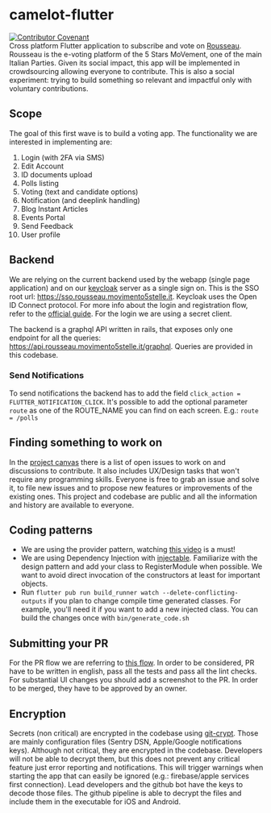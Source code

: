 # camelot-flutter
[![Contributor Covenant](https://img.shields.io/badge/Contributor%20Covenant-v2.0%20adopted-ff69b4.svg)](code-of-conduct.md)  
Cross platform Flutter application to subscribe and vote on [Rousseau](https://www.washingtonpost.com/world/europe/with-online-poll-italy-moves-closer-to-formation-of-a-new-government/2019/09/03/2e6f50de-ce6a-11e9-a620-0a91656d7db6_story.html). Rousseau is the e-voting platform of the 5 Stars MoVement, one of the main Italian Parties. Given its social impact, this app will be implemented in crowdsourcing allowing everyone to contribute. This is also a social experiment: trying to build something so relevant and impactful only with voluntary contributions.

## Scope
The goal of this first wave is to build a voting app. The functionality we are interested in implementing are:
1. Login (with 2FA via SMS)
1. Edit Account
1. ID documents upload
1. Polls listing
1. Voting (text and candidate options)
1. Notification (and deeplink handling)
1. Blog Instant Articles
1. Events Portal
1. Send Feedback
1. User profile

## Backend
We are relying on the current backend used by the webapp (single page application) and on our [keycloak](https://www.keycloak.org/) server as a single sign on. This is the SSO root url: https://sso.rousseau.movimento5stelle.it. Keycloak uses the Open ID Connect protocol. For more info about the login and registration flow, refer to the [official guide](https://www.keycloak.org/docs/latest/securing_apps/index.html). For the login we are using a secret client. 

The backend is a graphql API written in rails, that exposes only one endpoint for all the queries: https://api.rousseau.movimento5stelle.it/graphql. Queries are provided in this codebase.

### Send Notifications
To send notifications the backend has to add the field `click_action = FLUTTER_NOTIFICATION_CLICK`. It's possible to add the optional parameter `route` as one of the ROUTE_NAME you can find on each screen. E.g.: `route = /polls`

## Finding something to work on
In the [project canvas](https://github.com/associazione-rousseau/camelot-flutter/projects/1) there is a list of open issues to work on and discussions to contribute. It also includes UX/Design tasks that won't require any programming skills. Everyone is free to grab an issue and solve it, to file new issues and to propose new features or improvements of the existing ones. This project and codebase are public and all the information and history are available to everyone.

## Coding patterns
- We are using the provider pattern, watching [this video](https://www.youtube.com/watch?v=d_m5csmrf7I) is a must!
- We are using Dependency Injection with [injectable](https://pub.dev/packages/injectable). Familiarize with the design pattern and add your class to RegisterModule when possible. We want to avoid direct invocation of the constructors at least for important objects.
- Run `flutter pub run build_runner watch --delete-conflicting-outputs` if you plan to change compile time generated classes. For example, you'll need it if you want to add a new injected class. You can build the changes once with `bin/generate_code.sh`

## Submitting your PR
For the PR flow we are referring to [this flow](https://gist.github.com/Chaser324/ce0505fbed06b947d962). In order to be considered, PR have to be written in english, pass all the tests and pass all the lint checks. For substantial UI changes you should add a screenshot to the PR. In order to be merged, they have to be approved by an owner.

## Encryption
Secrets (non critical) are encrypted in the codebase using [git-crypt](https://github.com/AGWA/git-crypt). Those are mainly configuration files (Sentry DSN, Apple/Google notifications keys). Although not critical, they are encrypted in the codebase. Developers will not be able to decrypt them, but this does not prevent any critical feature just error reporting and notifications. This will trigger warnings when starting the app that can easily be ignored (e.g.: firebase/apple services first connection). Lead developers and the github bot have the keys to decode those files. The github pipeline is able to decrypt the files and include them in the executable for iOS and Android.
